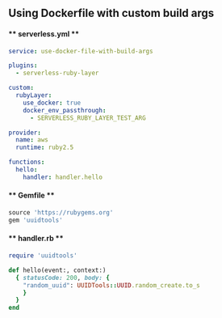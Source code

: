 
##  Using Dockerfile with custom build args

<!-- tabs:start -->

#### ** serverless.yml **

```yml
service: use-docker-file-with-build-args

plugins:
  - serverless-ruby-layer

custom:
  rubyLayer:
    use_docker: true
    docker_env_passthrough:
      - SERVERLESS_RUBY_LAYER_TEST_ARG

provider:
  name: aws
  runtime: ruby2.5

functions:
  hello:
    handler: handler.hello
  ```

#### ** Gemfile **

```ruby
source 'https://rubygems.org'
gem 'uuidtools'
```

#### ** handler.rb **

```ruby
require 'uuidtools'

def hello(event:, context:)
  { statusCode: 200, body: {
    "random_uuid": UUIDTools::UUID.random_create.to_s
    }
  }
end

```

<!-- tabs:end -->
